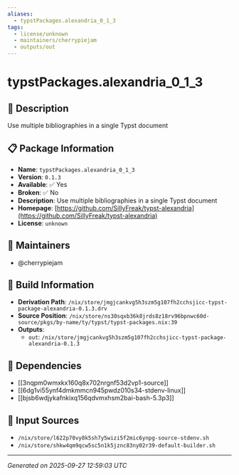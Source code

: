 ```yaml
---
aliases:
  - typstPackages.alexandria_0_1_3
tags:
  - license/unknown
  - maintainers/cherrypiejam
  - outputs/out
---
```


# typstPackages.alexandria_0_1_3

## 📝 Description

Use multiple bibliographies in a single Typst document 

## 📋 Package Information

- **Name**: `typstPackages.alexandria_0_1_3`
- **Version**: `0.1.3`
- **Available**: ✅ Yes
- **Broken**: ✅ No
- **Description**: Use multiple bibliographies in a single Typst document 
- **Homepage**: [https://github.com/SillyFreak/typst-alexandria](https://github.com/SillyFreak/typst-alexandria)
- **License**: `unknown`
## 👥 Maintainers

- @cherrypiejam


## 🔧 Build Information

- **Derivation Path**: `/nix/store/jmgjcankvg5h3szm5g107fh2cchsjicc-typst-package-alexandria-0.1.3.drv`
- **Source Position**: `/nix/store/ns30sqxb36k8jrds8z18rv96bpnwc60d-source/pkgs/by-name/ty/typst/typst-packages.nix:39`
- **Outputs**:
  - `out`:  `/nix/store/jmgjcankvg5h3szm5g107fh2cchsjicc-typst-package-alexandria-0.1.3`

## 🔗 Dependencies

- [[3nqpm0wmxkx160q8x702nrgnf53d2vp1-source]]
- [[6dg1vi55ynf4dmkmmcn945pwdz010s34-stdenv-linux]]
- [[bjsb6wdjykafnkixq156qdvmxhsm2bai-bash-5.3p3]]

## 📁 Input Sources

- `/nix/store/l622p70vy8k5sh7y5wizi5f2mic6ynpg-source-stdenv.sh`
- `/nix/store/shkw4qm9qcw5sc5n1k5jznc83ny02r39-default-builder.sh`

---
*Generated on 2025-09-27 12:59:03 UTC*

